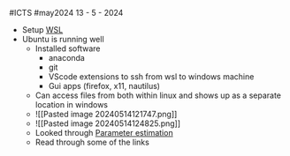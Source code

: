 #ICTS #may2024 
13 - 5 - 2024
- Setup [WSL](https://learn.microsoft.com/en-us/windows/wsl/)
- Ubuntu is running well
	- Installed software
		- anaconda
		- git
		- VScode extensions to ssh from wsl to windows machine
		- Gui apps (firefox, x11, nautilus)
	- Can access files from both within linux and shows up as a separate location in windows
	- ![[Pasted image 20240514121747.png]]
	- ![[Pasted image 20240514124825.png]]
	- Looked through [Parameter estimation](https://gitlab.com/vaishakp/parameter-estimation)
	- Read through some of the links